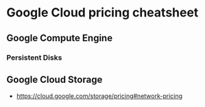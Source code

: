 # Google Cloud pricing cheatsheet

## Google Compute Engine

### Persistent Disks


## Google Cloud Storage
* https://cloud.google.com/storage/pricing#network-pricing